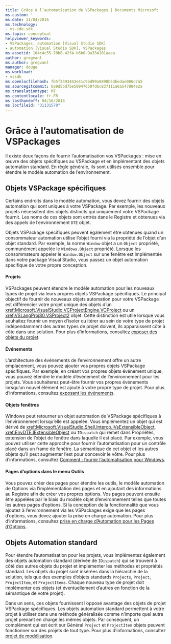 ```yaml
---
title: Grâce à l’automatisation de VSPackages | Documents Microsoft
ms.custom: ''
ms.date: 11/04/2016
ms.technology:
- vs-ide-sdk
ms.topic: conceptual
helpviewer_keywords:
- VSPackages, automation [Visual Studio SDK]
- automation [Visual Studio SDK], VSPackages
ms.assetid: 104c4c55-78b8-42f4-b6b0-9a334101aaea
author: gregvanl
ms.author: gregvanl
manager: douge
ms.workload:
- vssdk
ms.openlocfilehash: fb5f3393443e41c9bd99a8890b53bedae006d7a5
ms.sourcegitcommit: 6a9d5bd75e50947659fd6c837111a6a547884e2a
ms.translationtype: MT
ms.contentlocale: fr-FR
ms.lasthandoff: 04/16/2018
ms.locfileid: "31131570"
---
```

# <a name="providing-automation-for-vspackages"></a>Grâce à l’automatisation de VSPackages
Il existe deux façons de fournir l’automatisation vos VSPackages : mise en œuvre des objets spécifiques au VSPackage et en implémentant des objets automation standard. En règle générale, ils sont utilisés ensemble pour étendre le modèle automation de l’environnement.  
  
## <a name="vspackage-specific-objects"></a>Objets VSPackage spécifiques  
 Certains endroits dans le modèle automation, vous devez fournir des objets automation qui sont uniques à votre VSPackage. Par exemple, les nouveaux projets nécessitent des objets distincts qui uniquement votre VSPackage fournit. Les noms de ces objets sont entrés dans le Registre et obtenues via des appels de l’environnement `DTE` objet.  
  
 Objets VSPackage spécifiques peuvent également être obtenues quand un consommateur automation utilise l’objet fourni via la propriété de l’objet d’un objet standard. Par exemple, la norme `Window` objet a un `Object` propriété, communément appelée le `Windows.Object` propriété. Lorsque les consommateurs appeler le `Window.Object` sur une fenêtre est implémentée dans votre package Visual Studio, vous passez un objet automation spécifique de votre propre conception.  
  
#### <a name="projects"></a>Projets  
 VSPackages peuvent étendre le modèle automation pour les nouveaux types de projet via leurs propres objets VSPackage spécifiques. Le principal objectif de fournir de nouveaux objets automation pour votre VSPackage est différencier votre projet unique des objets d’un <xref:Microsoft.VisualStudio.VCProjectEngine.VCProject> ou un <xref:VSLangProj80.VSProject2> objet. Cette distinction est utile lorsque vous souhaitez fournir un moyen d’isoler ou itérer au sein de votre type de projet indépendamment des autres types de projet doivent, ils apparaissent côte à côte dans une solution. Pour plus d’informations, consultez [exposer des objets du projet](../../extensibility/internals/exposing-project-objects.md).  
  
#### <a name="events"></a>Événements  
 L’architecture des événements de l’environnement offre un autre emplacement, vous pouvez ajouter vos propres objets VSPackage spécifiques. Par exemple, en créant vos propres objets événement unique, vous pouvez étendre le modèle d’événement de l’environnement pour les projets. Vous souhaiterez peut-être fournir vos propres événements lorsqu’un nouvel élément est ajouté à votre propre type de projet. Pour plus d’informations, consultez [exposant les événements](../../extensibility/internals/exposing-events-in-the-visual-studio-sdk.md).  
  
#### <a name="window-objects"></a>Objets fenêtres  
 Windows peut retourner un objet automation de VSPackage spécifiques à l’environnement lorsqu’elle est appelée. Vous implémentez un objet qui est dérivé de <xref:Microsoft.VisualStudio.Shell.Interop.IVsExtensibleObject>, <xref:EnvDTE.IExtensibleObject> ou `IDispatch` qui remet dans Propriétés, extension de l’objet de fenêtre dans laquelle il est placé. Par exemple, vous pouvez utiliser cette approche pour fournir l’automatisation pour un contrôle placé dans un frame de fenêtre. La sémantique de cet objet et les autres objets qu’il peut augmenter l’est pour concevoir le vôtre. Pour plus d’informations, consultez [Comment : fournir l’automatisation pour Windows](../../extensibility/internals/how-to-provide-automation-for-windows.md).  
  
#### <a name="options-pages-on-the-tools-menu"></a>Pages d’options dans le menu Outils  
 Vous pouvez créer des pages pour étendre les outils, le modèle automation de Options via l’implémentation des pages et en ajoutant des informations au Registre afin de créer vos propres options. Vos pages peuvent ensuite être appelées par le biais du modèle objet d’environnement telles que toutes les autres pages d’options. Si la conception de la fonctionnalité que vous ajoutez à l’environnement via les VSPackages exige que les pages d’options, vous devez ajouter la prise en charge automation. Pour plus d’informations, consultez [prise en charge d’Automation pour les Pages d’Options](../../extensibility/internals/automation-support-for-options-pages.md).  
  
## <a name="standard-automation-objects"></a>Objets Automation standard  
 Pour étendre l’automatisation pour les projets, vous implémentez également des objets automation standard (dérivée de `IDispatch`) qui se trouvent à côté des autres objets du projet et implémenter les méthodes et propriétés standard. Les objets du projet sont insérées dans la hiérarchie de la solution, tels que des exemples d’objets standards `Projects`, `Project`, `ProjectItem`, et `ProjectItems`. Chaque nouveau type de projet doit implémenter ces objets (et éventuellement d’autres en fonction de la sémantique de votre projet).  
  
 Dans un sens, ces objets fournissent l’opposé avantage des objets de projet VSPackage spécifiques. Les objets automation standard permettent à votre projet à utiliser dans une méthode généralisée comme n’importe quel autre projet prenant en charge les mêmes objets. Par conséquent, un complément qui est écrit sur Général `Project` et `ProjectItem` objets peuvent fonctionner sur des projets de tout type. Pour plus d’informations, consultez [projet de modélisation](../../extensibility/internals/project-modeling.md).